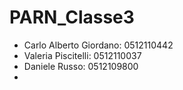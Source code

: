 # PARN_Classe3

- Carlo Alberto Giordano: 0512110442
- Valeria Piscitelli:     0512110037
- Daniele Russo:          0512109800
- 
